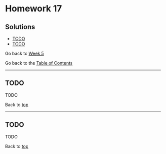 # Homework 17

## Solutions

- [TODO](#todo)
- [TODO](#todo)

Go back to [Week 5](/Week%205/week-5-homeworks-solutions.md)

Go back to the [Table of Contents](/README.md)

---

## TODO

TODO

Back to [top](#solutions)

---

## TODO

TODO

Back to [top](#solutions)